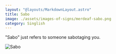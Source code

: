 ```yaml
---
layout: "@layouts/MarkdownLayout.astro"
title: Sabo
image: ./assets/images-of-signs/merdeaf-sabo.png
category: Singlish
---
```


"Sabo" just refers to someone sabotaging you.

![Sabo](@signs/merdeaf-sabo.png)
